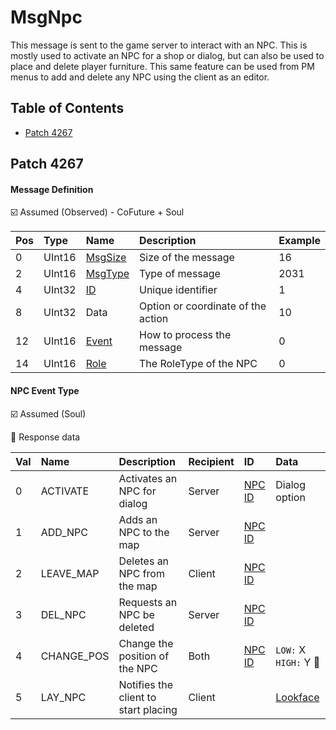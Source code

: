 # MsgNpc

This message is sent to the game server to interact with an NPC. This is mostly used to activate an NPC for a shop or dialog, but can also be used to place and delete player furniture. This same feature can be used from PM menus to add and delete any NPC using the client as an editor.

## Table of Contents

* [Patch 4267](#patch-4267)

## Patch 4267

#### Message Definition

☑️ Assumed (Observed) - CoFuture + Soul

| Pos | Type | Name | Description | Example |
|:-------|:--------|:--------|:--------|:--------|
| 0  | UInt16 | [MsgSize](index.md#message-header) | Size of the message | 16 |
| 2  | UInt16 | [MsgType](index.md#message-header) | Type of message | 2031 |
| 4  | UInt32 | [ID](../identifiers.md) | Unique identifier | 1 |
| 8  | UInt32 | Data | Option or coordinate of the action | 10 |
| 12 | UInt16 | [Event](#npc-event-type) | How to process the message | 0 |
| 14 | UInt16 | [Role](../../constants/roletype.md) | The RoleType of the NPC | 0 |

#### NPC Event Type

☑️ Assumed (Soul)

🔶 Response data

| Val | Name | Description | Recipient | ID | Data |
|:------|:--------|:--------|:--------|:--------|:--------|
| 0 | ACTIVATE | Activates an NPC for dialog | Server | [NPC ID](../identifiers.md) | Dialog option |
| 1 | ADD_NPC | Adds an NPC to the map | Server | [NPC ID](../identifiers.md) | |
| 2 | LEAVE_MAP | Deletes an NPC from the map | Client | [NPC ID](../identifiers.md) | |
| 3 | DEL_NPC | Requests an NPC be deleted | Server | [NPC ID](../identifiers.md) | |
| 4 | CHANGE_POS | Change the position of the NPC | Both | [NPC ID](../identifiers.md) | `LOW:` X `HIGH:` Y 🔶 |
| 5 | LAY_NPC | Notifies the client to start placing | Client | | [Lookface](../../constants/lookface.md) |